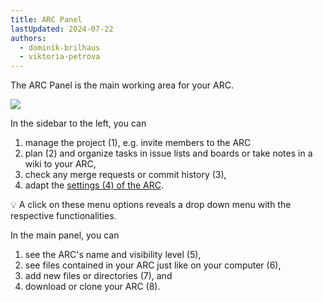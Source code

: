 ```yaml
---
title: ARC Panel
lastUpdated: 2024-07-22
authors:
  - dominik-brilhaus
  - viktoria-petrova
---
```


The ARC Panel is the main working area for your ARC. 

![](@images/datahub/datahub-ARC-overview.drawio.png)

In the sidebar to the left, you can

1. manage the project (1), e.g. invite members to the ARC
2. plan (2) and organize tasks in issue lists and boards or take notes in a wiki to your ARC,
3. check any merge requests or commit history (3),
4. adapt the [settings (4) of the ARC](../datahub-arc-settings/).

:bulb: A click on these menu options reveals a drop down menu with the respective functionalities.

In the main panel, you can

1. see the ARC's name and visibility level (5),
2. see files contained in your ARC just like on your computer (6),
3. add new files or directories (7), and
4. download or clone your ARC (8).
